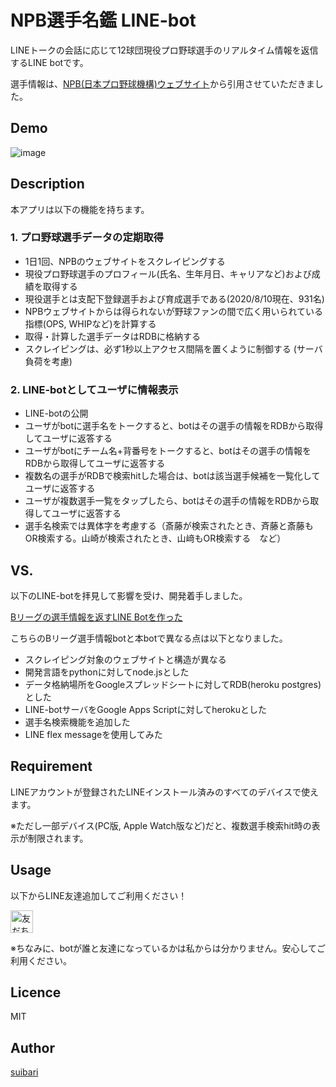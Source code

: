 NPB選手名鑑 LINE-bot
====

LINEトークの会話に応じて12球団現役プロ野球選手のリアルタイム情報を返信するLINE botです。

選手情報は、[NPB(日本プロ野球機構)ウェブサイト](https://npb.jp/)から引用させていただきました。

## Demo

![image](https://user-images.githubusercontent.com/61776220/90086377-4488dc00-dd55-11ea-8f20-7f7d08a77150.gif)

## Description

本アプリは以下の機能を持ちます。

### 1. プロ野球選手データの定期取得

* 1日1回、NPBのウェブサイトをスクレイピングする
* 現役プロ野球選手のプロフィール(氏名、生年月日、キャリアなど)および成績を取得する
* 現役選手とは支配下登録選手および育成選手である(2020/8/10現在、931名)
* NPBウェブサイトからは得られないが野球ファンの間で広く用いられている指標(OPS, WHIPなど)を計算する
* 取得・計算した選手データはRDBに格納する
* スクレイピングは、必ず1秒以上アクセス間隔を置くように制御する (サーバ負荷を考慮)

### 2. LINE-botとしてユーザに情報表示

* LINE-botの公開
* ユーザがbotに選手名をトークすると、botはその選手の情報をRDBから取得してユーザに返答する
* ユーザがbotにチーム名+背番号をトークすると、botはその選手の情報をRDBから取得してユーザに返答する
* 複数名の選手がRDBで検索hitした場合は、botは該当選手候補を一覧化してユーザに返答する
* ユーザが複数選手一覧をタップしたら、botはその選手の情報をRDBから取得してユーザに返答する
* 選手名検索では異体字を考慮する（斎藤が検索されたとき、斉藤と斎藤もOR検索する。山崎が検索されたとき、山﨑もOR検索する　など）

## VS. 

以下のLINE-botを拝見して影響を受け、開発着手しました。

[Bリーグの選手情報を返すLINE Botを作った](https://kta-basket.hatenablog.com/entry/2019/02/08/005551)

こちらのBリーグ選手情報botと本botで異なる点は以下となりました。

* スクレイピング対象のウェブサイトと構造が異なる
* 開発言語をpythonに対してnode.jsとした
* データ格納場所をGoogleスプレッドシートに対してRDB(heroku postgres)とした
* LINE-botサーバをGoogle Apps Scriptに対してherokuとした
* 選手名検索機能を追加した
* LINE flex messageを使用してみた

## Requirement

LINEアカウントが登録されたLINEインストール済みのすべてのデバイスで使えます。

※ただし一部デバイス(PC版, Apple Watch版など)だと、複数選手検索hit時の表示が制限されます。

## Usage

以下からLINE友達追加してご利用ください！

<a href="https://lin.ee/CqYJbKN"><img src="https://scdn.line-apps.com/n/line_add_friends/btn/ja.png" alt="友だち追加" height="36" border="0"></a>

※ちなみに、botが誰と友達になっているかは私からは分かりません。安心してご利用ください。

## Licence

MIT

## Author

[suibari](https://github.com/suibari)

